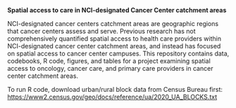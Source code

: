 **Spatial access to care in NCI-designated Cancer Center catchment areas**

NCI-designated cancer centers catchment areas are geographic regions that cancer centers assess and serve. Previous research has not comprehensively quantified spatial access to health care providers within NCI-designated cancer center catchment areas, and instead has focused on spatial access to cancer center campuses. This repository contains data, codebooks, R code, figures, and tables for a project examining spatial access to oncology, cancer care, and primary care providers in cancer center catchment areas.

To run R code, download urban/rural block data from Census Bureau first: https://www2.census.gov/geo/docs/reference/ua/2020_UA_BLOCKS.txt
